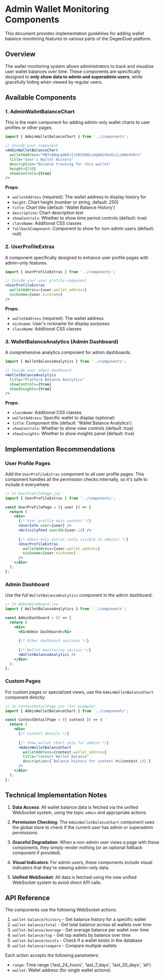 # Admin Wallet Monitoring Components

This document provides implementation guidelines for adding wallet balance monitoring features to various parts of the DegenDuel platform.

## Overview

The wallet monitoring system allows administrators to track and visualize user wallet balances over time. These components are specifically designed to **only show data to admin and superadmin users**, while gracefully hiding when viewed by regular users.

## Available Components

### 1. AdminWalletBalanceChart

This is the main component for adding admin-only wallet charts to user profiles or other pages.

```jsx
import { AdminWalletBalanceChart } from '../components';

// Inside your component
<AdminWalletBalanceChart 
  walletAddress="HN7cABqLq46Es1jh92dQQisAq662SmxELLLsHHe4YWrn"
  title="User's Wallet History"
  description="Balance tracking for this wallet"
  height={250}
  showControls={true}
/>
```

**Props:**
- `walletAddress` (required): The wallet address to display history for
- `height`: Chart height (number or string, default: 250)
- `title`: Chart title (default: 'Wallet Balance History')
- `description`: Chart description text
- `showControls`: Whether to show time period controls (default: true)
- `className`: Additional CSS classes
- `fallbackComponent`: Component to show for non-admin users (default: null)

### 2. UserProfileExtras

A component specifically designed to enhance user profile pages with admin-only features.

```jsx
import { UserProfileExtras } from '../components';

// Inside your user profile component
<UserProfileExtras 
  walletAddress={user.wallet_address}
  nickname={user.nickname}
/>
```

**Props:**
- `walletAddress` (required): The wallet address
- `nickname`: User's nickname for display purposes
- `className`: Additional CSS classes

### 3. WalletBalanceAnalytics (Admin Dashboard)

A comprehensive analytics component for admin dashboards.

```jsx
import { WalletBalanceAnalytics } from '../components';

// Inside your admin dashboard
<WalletBalanceAnalytics 
  title="Platform Balance Analytics"
  showControls={true}
  showInsights={true}
/>
```

**Props:**
- `className`: Additional CSS classes
- `walletAddress`: Specific wallet to display (optional)
- `title`: Component title (default: 'Wallet Balance Analytics')
- `showControls`: Whether to show view controls (default: true)
- `showInsights`: Whether to show insights panel (default: true)

## Implementation Recommendations

### User Profile Pages

Add the `UserProfileExtras` component to all user profile pages. This component handles all the permission checks internally, so it's safe to include it everywhere:

```jsx
// In UserProfilePage.jsx
import { UserProfileExtras } from '../components';

const UserProfilePage = ({ user }) => {
  return (
    <div>
      {/* User profile main content */}
      <UserInfo user={user} />
      <ActivityFeed userId={user.id} />
      
      {/* Admin-only extras (only visible to admins) */}
      <UserProfileExtras 
        walletAddress={user.wallet_address}
        nickname={user.nickname}
      />
    </div>
  );
};
```

### Admin Dashboard

Use the full `WalletBalanceAnalytics` component in the admin dashboard:

```jsx
// In AdminDashboard.jsx
import { WalletBalanceAnalytics } from '../components';

const AdminDashboard = () => {
  return (
    <div>
      <h1>Admin Dashboard</h1>
      
      {/* Other dashboard sections */}
      
      {/* Wallet monitoring section */}
      <WalletBalanceAnalytics />
    </div>
  );
};
```

### Custom Pages

For custom pages or specialized views, use the `AdminWalletBalanceChart` component directly:

```jsx
// In ContestDetailPage.jsx (for example)
import { AdminWalletBalanceChart } from '../components';

const ContestDetailPage = ({ contest }) => {
  return (
    <div>
      {/* Contest details */}
      
      {/* Show wallet chart only for admins */}
      <AdminWalletBalanceChart 
        walletAddress={contest.wallet_address}
        title="Contest Wallet Balance"
        description={`Balance history for contest #${contest.id}`}
      />
    </div>
  );
};
```

## Technical Implementation Notes

1. **Data Access**: All wallet balance data is fetched via the unified WebSocket system, using the topic `admin` and appropriate actions.

2. **Permission Checking**: The `AdminWalletBalanceChart` component uses the global store to check if the current user has admin or superadmin permissions.

3. **Graceful Degradation**: When a non-admin user views a page with these components, they simply render nothing (or an optional fallback component if provided).

4. **Visual Indicators**: For admin users, these components include visual indicators that they're viewing admin-only data.

5. **Unified WebSocket**: All data is fetched using the new unified WebSocket system to avoid direct API calls.

## API Reference

The components use the following WebSocket actions:

1. `wallet-balance/history` - Get balance history for a specific wallet
2. `wallet-balance/total` - Get total balance across all wallets over time
3. `wallet-balance/average` - Get average balance per wallet over time
4. `wallet-balance/top` - Get top wallets by balance over time
5. `wallet-balance/exists` - Check if a wallet exists in the database
6. `wallet-balance/compare` - Compare multiple wallets

Each action accepts the following parameters:
- `range`: Time range ('last_24_hours', 'last_7_days', 'last_30_days', 'all')
- `wallet`: Wallet address (for single wallet actions)